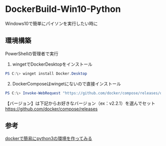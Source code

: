 # DockerBuild-Win10-Python
Windows10で簡単にパイソンを実行したい時に

## 環境構築
PowerShellの管理者で実行

1. wingetでDockerDesktopをインストール
~~~powershell
PS C:\> winget install Docker.Desktop
~~~

2. DockerComposeはwingetにないので直接インストール
~~~powershell
PS C:\> Invoke-WebRequest "https://github.com/docker/compose/releases/download/【バージョン】/docker-compose-Windows-x86_64.exe" -UseBasicParsing -OutFile $Env:ProgramFiles\docker\docker-compose.exe
~~~

【バージョン】は下記からお好きなバージョン（ex：v2.2.1）を選んでセット<br>
https://github.com/docker/compose/releases

## 参考
[dockerで簡易にpython3の環境を作ってみる](https://qiita.com/reflet/items/4b3f91661a54ec70a7dc)

